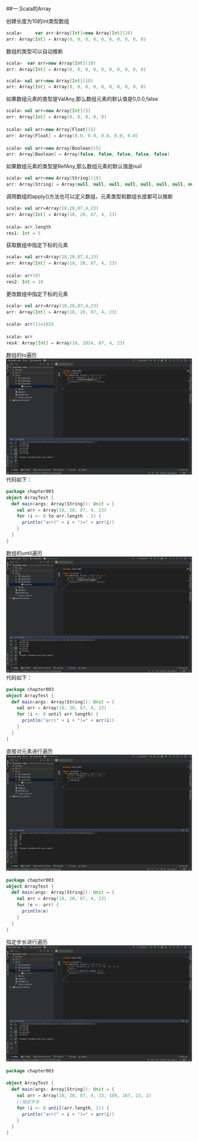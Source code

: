 ##一.Scala的Array

创建长度为10的int类型数组
```scala
scala>     var arr:Array[Int]=new Array[Int](10)
arr: Array[Int] = Array(0, 0, 0, 0, 0, 0, 0, 0, 0, 0)
```

数组的类型可以自动推断
```scala
scala>  var arr=new Array[Int](10)
arr: Array[Int] = Array(0, 0, 0, 0, 0, 0, 0, 0, 0, 0)
```


```scala
scala> val arr=new Array[Int](10)
arr: Array[Int] = Array(0, 0, 0, 0, 0, 0, 0, 0, 0, 0)
```


如果数组元素的类型是ValAny,那么数组元素的默认值是0,0.0,false
```scala
scala> val arr=new Array[Int](5)
arr: Array[Int] = Array(0, 0, 0, 0, 0)

scala> val arr=new Array[Float](5)
arr: Array[Float] = Array(0.0, 0.0, 0.0, 0.0, 0.0)

scala> val arr=new Array[Boolean](5)
arr: Array[Boolean] = Array(false, false, false, false, false)
```


如果数组元素的类型是RefAny,那么数组元素的默认值是null
```scala
scala> val arr=new Array[String](10)
arr: Array[String] = Array(null, null, null, null, null, null, null, null, null, null)
```


调用数组的apply()方法也可以定义数组，元素类型和数组长度都可以推断
```scala
scala> val arr=Array(18,20,87,4,23)
arr: Array[Int] = Array(18, 20, 87, 4, 23)

scala> arr.length
res1: Int = 5
```


获取数组中指定下标的元素
```scala
scala> val arr=Array(18,20,87,4,23)
arr: Array[Int] = Array(18, 20, 87, 4, 23)

scala> arr(0)
res2: Int = 18
```

更改数组中指定下标的元素
```scala
scala> val arr=Array(18,20,87,4,23)
arr: Array[Int] = Array(18, 20, 87, 4, 23)

scala> arr(1)=1024

scala> arr
res4: Array[Int] = Array(18, 1024, 87, 4, 23)
```

数组的to遍历
![](images/Snip20161026_2.png) 
代码如下：
```scala
package chapter003
object ArrayTest {
  def main(args: Array[String]): Unit = {
    val arr = Array(18, 20, 87, 4, 23)
    for (i <- 0 to arr.length - 1) {
      println("arr(" + i + ")=" + arr(i))
    }
  }
}
```


数组的until遍历
![](images/Snip20161026_3.png) 
代码如下：
```scala
package chapter003
object ArrayTest {
  def main(args: Array[String]): Unit = {
    val arr = Array(18, 20, 87, 4, 23)
    for (i <- 0 until arr.length) {
      println("arr(" + i + ")=" + arr(i))
    }
  }
}

```

直接对元素进行遍历
![](images/Snip20161026_4.png) 
```scala
package chapter003
object ArrayTest {
  def main(args: Array[String]): Unit = {
    val arr = Array(18, 20, 87, 4, 23)
    for (e <- arr) {
      println(e)
    }
  }
}
```


指定步长进行遍历
![](images/Snip20161026_5.png) 
```scala
package chapter003

object ArrayTest {
  def main(args: Array[String]): Unit = {
    val arr = Array(18, 20, 87, 4, 23, 109, 167, 23, 2)
    //指定步长
    for (i <- 0 until(arr.length, 2)) {
      println("arr(" + i + ")=" + arr(i))
    }
  }
}
```


```scala

```



```scala

```


```scala

```



```scala

```


```scala

```



```scala

```


```scala

```



```scala

```


```scala

```



```scala

```


```scala

```



```scala

```


```scala

```



```scala

```






